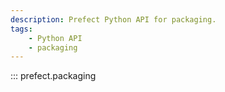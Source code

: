 ```yaml
---
description: Prefect Python API for packaging.
tags:
    - Python API
    - packaging
---
```


::: prefect.packaging
